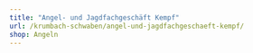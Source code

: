 ```yaml
---
title: "Angel- und Jagdfachgeschäft Kempf"
url: /krumbach-schwaben/angel-und-jagdfachgeschaeft-kempf/
shop: Angeln
---
```


